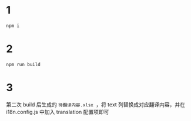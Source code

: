 # 1

`npm i`

# 2

`npm run build`

# 3

第二次 build 后生成的 `待翻译内容.xlsx `，将 text 列替换成对应翻译内容，并在 i18n.config.js 中加入 translation 配置项即可
